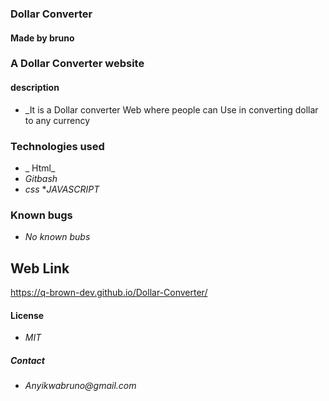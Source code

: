 ### Dollar Converter
#### Made by bruno
### A Dollar Converter  website
####  description
* _It is a Dollar converter Web where people can Use in converting  dollar to any   currency
### Technologies used
* _ Html_
* _Gitbash_
* _css_
*_JAVASCRIPT_
### Known bugs 
* _No known bubs_
## Web Link
https://q-brown-dev.github.io/Dollar-Converter/
#### License
* _MIT_
##### Contact
* _Anyikwabruno@gmail.com_